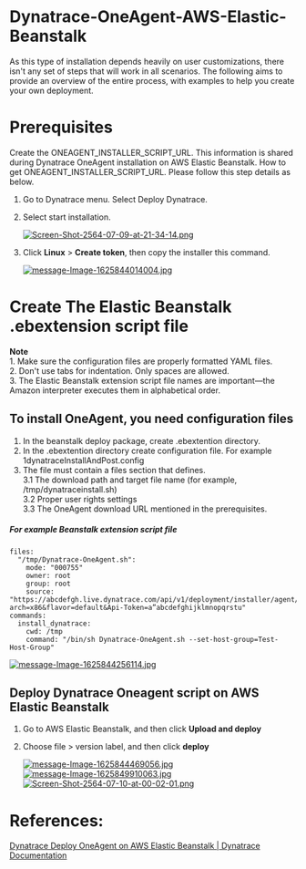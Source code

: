 # Dynatrace-OneAgent-AWS-Elastic-Beanstalk

As this type of installation depends heavily on user customizations, there isn't any set of steps that will work in all scenarios. The following aims to provide an overview of the entire process, with examples to help you create your own deployment.

# Prerequisites

Create the ONEAGENT_INSTALLER_SCRIPT_URL. This information is shared during Dynatrace OneAgent installation on AWS Elastic Beanstalk.
How to get ONEAGENT_INSTALLER_SCRIPT_URL. Please follow this step details as below.
  1. Go to Dynatrace menu. Select Deploy Dynatrace.
  2. Select start installation.
  
      [![Screen-Shot-2564-07-09-at-21-34-14.png](https://i.postimg.cc/XJY3Hqb8/Screen-Shot-2564-07-09-at-21-34-14.png)](https://postimg.cc/Ff82191d)
      
  3. Click **Linux** > **Create token**, then copy the installer this command.
  
      [![message-Image-1625844014004.jpg](https://i.postimg.cc/x8fdDQzf/message-Image-1625844014004.jpg)](https://postimg.cc/HcNmXfzR)
      
      
 # Create The Elastic Beanstalk .ebextension script file
 
  **Note**   
  		1. 	Make sure the configuration files are properly formatted YAML files.  
			2.	Don't use tabs for indentation. Only spaces are allowed.  
			3.	The Elastic Beanstalk extension script file names are important—the Amazon interpreter executes them in alphabetical order.  

## To install OneAgent, you need configuration files  
1. In the beanstalk deploy package, create .ebextention directory.
2. In the .ebextention directory create configuration file. For example 1dynatraceInstallAndPost.config
3. The file must contain a files section that defines.  
	3.1		The download path and target file name (for example, /tmp/dynatraceinstall.sh)  
	3.2		Proper user rights settings  
	3.3		The OneAgent download URL mentioned in the prerequisites.  
	
##### For example Beanstalk extension script file 

	files:
      "/tmp/Dynatrace-OneAgent.sh":  
        mode: "000755"   
        owner: root 
        group: root 
        source: "https://abcdefgh.live.dynatrace.com/api/v1/deployment/installer/agent/unix/default/latest?arch=x86&flavor=default&Api-Token=a”abcdefghijklmnopqrstu"   
	commands:  
	  install_dynatrace:  
        cwd: /tmp 
        command: "/bin/sh Dynatrace-OneAgent.sh --set-host-group=Test-Host-Group" 

[![message-Image-1625844256114.jpg](https://i.postimg.cc/G3v3LqJ0/message-Image-1625844256114.jpg)](https://postimg.cc/Dmy35QM5)

## Deploy Dynatrace Oneagent script on AWS Elastic Beanstalk  
 1.	Go to AWS Elastic Beanstalk, and then click **Upload and deploy**  
 2. Choose file > version label, and then click **deploy**  
 		
	[![message-Image-1625844469056.jpg](https://i.postimg.cc/SsSWVJGV/message-Image-1625844469056.jpg)](https://postimg.cc/3yq4xrVD)
	[![message-Image-1625849910063.jpg](https://i.postimg.cc/jqJF71L5/message-Image-1625849910063.jpg)](https://postimg.cc/Sjkd0DLF)
	[![Screen-Shot-2564-07-10-at-00-02-01.png](https://i.postimg.cc/c1p4RPh5/Screen-Shot-2564-07-10-at-00-02-01.png)](https://postimg.cc/pyBHxGgD)
	
# References:   
[Dynatrace Deploy OneAgent on AWS Elastic Beanstalk | Dynatrace Documentation ](https://www.dynatrace.com/support/help/shortlink/aws-elastic-beanstalk)
